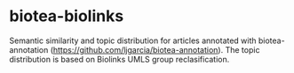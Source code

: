 # biotea-biolinks
Semantic similarity and topic distribution for articles annotated with biotea-annotation (https://github.com/ljgarcia/biotea-annotation). The topic distribution is based on Biolinks UMLS group reclasification.
